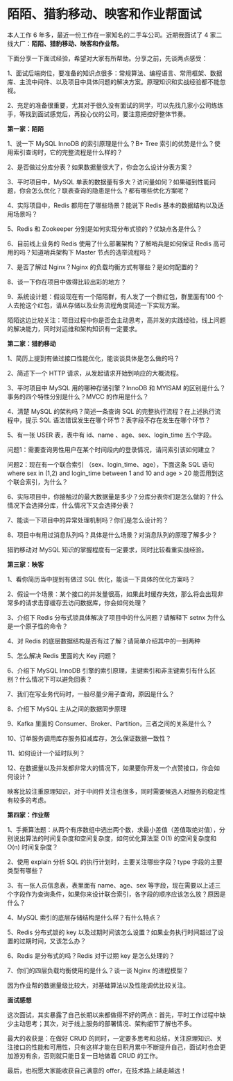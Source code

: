 # 陌陌、猎豹移动、映客和作业帮面试

本人工作 6 年多，最近一份工作在一家知名的二手车公司。近期我面试了 4 家二线大厂：**陌陌、猎豹移动、映客和作业帮。**

下面分享一下面试经验，希望对大家有所帮助。分享之前，先谈两点感受：

1、面试后端岗位，要准备的知识点很多：常规算法、编程语言、常用框架、数据库、主流中间件、以及项目中具体问题的解决方案。原理知识和实战经验都不能忽视。

2、充足的准备很重要，尤其对于很久没有面试的同学，可以先找几家小公司练练手，等找到面试感觉后，再投心仪的公司，要注意把控好整体节奏。

**第一家：陌陌**

1、说一下 MySQL InnoDB 的索引原理是什么？B+ Tree 索引的优势是什么？使用索引查询时，它的完整流程是什么样的？

2、是否做过分库分表？如果数据量很大了，你会怎么设计分表方案？

3、平时项目中，MySQL 单表的数据量有多大？访问量如何？如果碰到性能问题，你会怎么优化？联表查询的隐患是什么？都有哪些优化方案呢？

4、实际项目中，Redis 都用在了哪些场景？能说下 Redis 基本的数据结构以及适用场景吗？

5、Redis 和 Zookeeper 分别是如何实现分布式锁的？优缺点各是什么？

6、目前线上业务的 Redis 使用了什么部署架构？了解哨兵是如何保证 Redis 高可用的吗？知道哨兵架构下 Master 节点的选举流程吗？

7、是否了解过 Nginx？Nginx 的负载均衡方式有哪些？是如何配置的？

8、谈一下你在项目中做得比较出彩的地方？

9、系统设计题：假设现在有一个陌陌群，有人发了一个群红包，群里面有100 个人去抢这个红包，请从存储以及业务流程角度简述一下实现方案。

陌陌这边比较关注：项目过程中你是否会主动思考，高并发的实践经验，线上问题的解决能力，同时对运维和架构知识有一定要求。

**第二家：猎豹移动**

1、简历上提到有做过接口性能优化，能谈谈具体是怎么做的吗？

2、简述下一个 HTTP 请求，从发起请求开始到响应的大概流程。

3、平时项目中 MySQL 用的哪种存储引擎？InnoDB 和 MYISAM 的区别是什么？事务的四个特性分别是什么？MVCC 的作用是什么？

4、清楚 MySQL 的架构吗？简述一条查询 SQL 的完整执行流程？在上述执行流程中，提示 SQL 语法错误发生在哪个环节？表字段不存在发生在哪个环节？

5、有一张 USER 表，表中有 id、name 、age、sex、login_time 五个字段。

问题1：需要查询男性用户在某个时间段内的登录情况，请问索引该如何建立？

问题2：现在有一个联合索引 （sex、login_time、age），下面这条 SQL 语句 where sex in (1,2) and login_time between 1 and 10 and age > 20 能否用到这个联合索引，为什么？

6、实际项目中，你接触过的最大数据量是多少？分库分表你们是怎么做的？什么情况下会选择分库，什么情况下又会选择分表？

7、能谈一下项目中的异常处理机制吗？你们是怎么设计的？

8、项目中有用过消息队列吗？具体是什么场景？对消息队列的原理了解多少？

猎豹移动对 MySQL 知识的掌握程度有一定要求，同时比较看重实战经验。

**第三家：映客**

1、看你简历当中提到有做过 SQL 优化，能谈一下具体的优化方案吗？

2、假设一个场景：某个接口的并发量很高，如果此时缓存失效，那么将会出现非常多的请求击穿缓存去访问数据库，你会如何处理？

3、介绍下 Redis 分布式锁具体解决了项目中的什么问题？请解释下 setnx 为什么是一个原子性的命令？

4、对 Redis 的底层数据结构是否有过了解？请简单介绍其中的一到两种

5、怎么解决 Redis 里面的大 Key 问题？

6、介绍下 MySQL  InnoDB 引擎的索引原理，主键索引和非主键索引有什么区别？什么情况下可以避免回表？

7、我们在写业务代码时，一般尽量少用子查询，原因是什么？

8、介绍下 MySQL 主从之间的数据同步原理

9、Kafka 里面的 Consumer、Broker、Partition，三者之间的关系是什么？

10、订单服务调用库存服务扣减库存，怎么保证数据一致性？

11、如何设计一个延时队列？

12、在数据量以及并发都非常大的情况下，如果要你开发一个点赞接口，你会如何设计？

映客比较注重原理知识，对于中间件关注也很多，同时需要候选人对服务的稳定性有较多的考虑。

**第四家：作业帮**

1、手撕算法题：从两个有序数组中选出两个数，求最小差值（差值取绝对值），分别说出算法的时间复杂度和空间复杂度，如何优化算法至 O(1) 的空间复杂度和 O(n) 时间复杂度？

2、使用 explain 分析 SQL 的执行计划时，主要关注哪些字段？type 字段的主要类型有哪些？

3、有一张人员信息表，表里面有 name、age、sex 等字段，现在需要以上述三个字段作为查询条件，如果你来设计联合索引，各字段的顺序应该怎么放？原因是什么？

4、MySQL 索引的底层存储结构是什么样？有什么特点？

5、Redis 分布式锁的 key 以及过期时间该怎么设置？如果业务执行时间超过了设置的过期时间，又该怎么办？

6、Redis 是分布式的吗？Redis 对于过期 key 是怎么处理的？

7、你们的四层负载均衡使用的是什么？谈一谈 Nginx 的进程模型？

因为作业帮的数据量级比较大，对基础算法以及性能调优比较关注。

**面试感想**

这次面试，其实暴露了自己长期以来都做得不好的两点：首先，平时工作过程中缺少主动思考；其次，对于线上服务的部署情况、架构细节了解也不多。

最大的收获是：在做好 CRUD 的同时，一定要多思考和总结，关注原理知识、关注接口的性能和可用性，只有这样才能在日积月累中不断提升自己，面试时也会更加游刃有余，否则就只能日复一日地做着 CRUD 的工作。

最后，也祝愿大家能收获自己满意的 offer，在技术路上越走越远！
